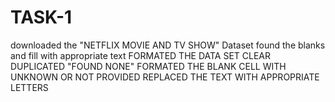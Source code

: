 # TASK-1
downloaded the "NETFLIX MOVIE AND TV SHOW" Dataset
found the blanks and fill with appropriate text
FORMATED THE DATA SET
CLEAR DUPLICATED "FOUND NONE"
FORMATED THE BLANK CELL WITH UNKNOWN OR NOT PROVIDED
REPLACED THE TEXT WITH APPROPRIATE LETTERS
